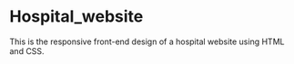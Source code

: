 # Hospital_website
This is the responsive front-end design of a hospital website using HTML and CSS.
